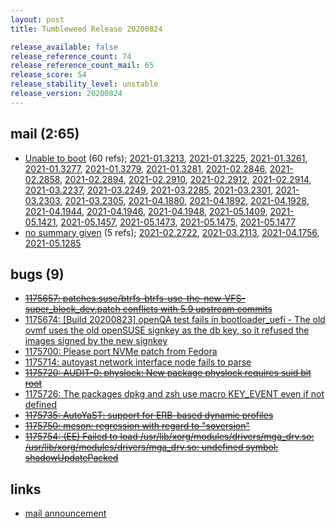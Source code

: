 ```yaml
---
layout: post
title: Tumbleweed Release 20200824

release_available: false
release_reference_count: 74
release_reference_count_mail: 65
release_score: 54
release_stability_level: unstable
release_version: 20200824
---
```


## mail (2:65)

- [Unable to boot](https://lists.opensuse.org/opensuse-factory/2020-08/msg00354.html) (60 refs); [2021-01.3213](https://github.com/boombatower/tumbleweed-review/issues/10), [2021-01.3225](https://github.com/boombatower/tumbleweed-review/issues/10), [2021-01.3261](https://github.com/boombatower/tumbleweed-review/issues/10), [2021-01.3277](https://github.com/boombatower/tumbleweed-review/issues/10), [2021-01.3279](https://github.com/boombatower/tumbleweed-review/issues/10), [2021-01.3281](https://github.com/boombatower/tumbleweed-review/issues/10), [2021-02.2846](https://github.com/boombatower/tumbleweed-review/issues/10), [2021-02.2858](https://github.com/boombatower/tumbleweed-review/issues/10), [2021-02.2894](https://github.com/boombatower/tumbleweed-review/issues/10), [2021-02.2910](https://github.com/boombatower/tumbleweed-review/issues/10), [2021-02.2912](https://github.com/boombatower/tumbleweed-review/issues/10), [2021-02.2914](https://github.com/boombatower/tumbleweed-review/issues/10), [2021-03.2237](https://github.com/boombatower/tumbleweed-review/issues/10), [2021-03.2249](https://github.com/boombatower/tumbleweed-review/issues/10), [2021-03.2285](https://github.com/boombatower/tumbleweed-review/issues/10), [2021-03.2301](https://github.com/boombatower/tumbleweed-review/issues/10), [2021-03.2303](https://github.com/boombatower/tumbleweed-review/issues/10), [2021-03.2305](https://github.com/boombatower/tumbleweed-review/issues/10), [2021-04.1880](https://github.com/boombatower/tumbleweed-review/issues/10), [2021-04.1892](https://github.com/boombatower/tumbleweed-review/issues/10), [2021-04.1928](https://github.com/boombatower/tumbleweed-review/issues/10), [2021-04.1944](https://github.com/boombatower/tumbleweed-review/issues/10), [2021-04.1946](https://github.com/boombatower/tumbleweed-review/issues/10), [2021-04.1948](https://github.com/boombatower/tumbleweed-review/issues/10), [2021-05.1409](https://github.com/boombatower/tumbleweed-review/issues/10), [2021-05.1421](https://github.com/boombatower/tumbleweed-review/issues/10), [2021-05.1457](https://github.com/boombatower/tumbleweed-review/issues/10), [2021-05.1473](https://github.com/boombatower/tumbleweed-review/issues/10), [2021-05.1475](https://github.com/boombatower/tumbleweed-review/issues/10), [2021-05.1477](https://github.com/boombatower/tumbleweed-review/issues/10)
- [no summary given](https://github.com/boombatower/tumbleweed-review/issues/10) (5 refs); [2021-02.2722](https://github.com/boombatower/tumbleweed-review/issues/10), [2021-03.2113](https://github.com/boombatower/tumbleweed-review/issues/10), [2021-04.1756](https://github.com/boombatower/tumbleweed-review/issues/10), [2021-05.1285](https://github.com/boombatower/tumbleweed-review/issues/10)

## bugs (9)

<!--more-->

- ~~[1175657: patches.suse/btrfs-btrfs-use-the-new-VFS-super_block_dev.patch conflicts with 5.9 upstream commits](https://bugzilla.opensuse.org/show_bug.cgi?id=1175657)~~
- [1175674: \[Build 20200823\] openQA test fails in bootloader_uefi - The old ovmf uses the old openSUSE signkey as the db key, so it refused the images signed by the new signkey](https://bugzilla.opensuse.org/show_bug.cgi?id=1175674)
- [1175700: Please port NVMe patch from Fedora](https://bugzilla.opensuse.org/show_bug.cgi?id=1175700)
- [1175714: autoyast network interface node fails to parse](https://bugzilla.opensuse.org/show_bug.cgi?id=1175714)
- ~~[1175720: AUDIT-0: physlock: New package physlock requires suid bit root](https://bugzilla.opensuse.org/show_bug.cgi?id=1175720)~~
- [1175726: The packages dpkg and zsh use macro KEY_EVENT even if not defined](https://bugzilla.opensuse.org/show_bug.cgi?id=1175726)
- ~~[1175735: AutoYaST: support for ERB-based dynamic profiles](https://bugzilla.opensuse.org/show_bug.cgi?id=1175735)~~
- ~~[1175750: meson: regression with regard to "soversion"](https://bugzilla.opensuse.org/show_bug.cgi?id=1175750)~~
- ~~[1175754: (EE) Failed to load /usr/lib/xorg/modules/drivers/mga_drv.so: /usr/lib/xorg/modules/drivers/mga_drv.so: undefined symbol: shadowUpdatePacked](https://bugzilla.opensuse.org/show_bug.cgi?id=1175754)~~



## links

- [mail announcement](https://github.com/boombatower/tumbleweed-review/issues/10)
